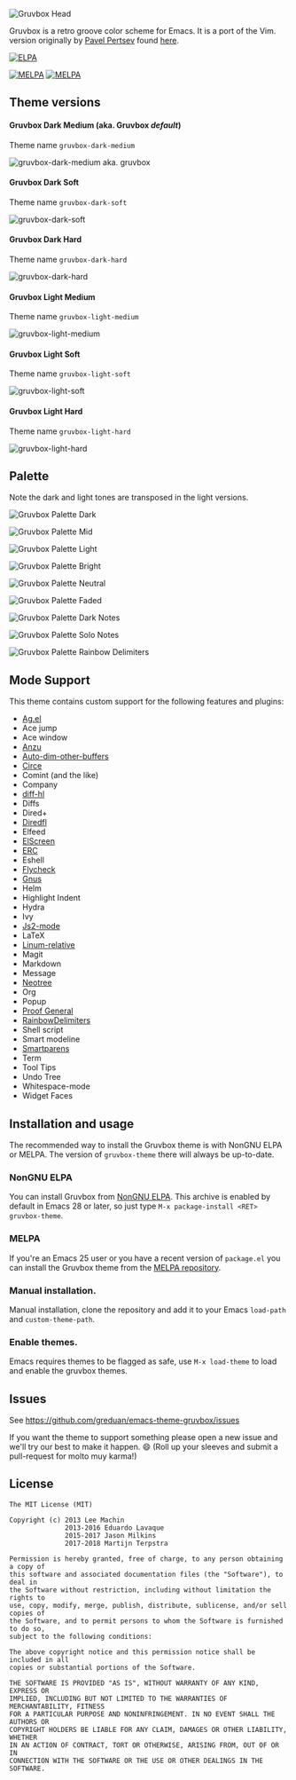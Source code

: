 ![Gruvbox Head](images/gruvbox-head.png "Gruvbox theme header")

Gruvbox is a retro groove color scheme for Emacs. It is a port of the Vim.
version originally by [Pavel Pertsev](https://github.com/morhetz) found
[here](https://github.com/morhetz/gruvbox).

[![ELPA](https://elpa.nongnu.org/nongnu/gruvbox-theme.svg)](https://elpa.nongnu.org/nongnu/gruvbox-theme.html)

[![MELPA](https://stable.melpa.org/packages/gruvbox-theme-badge.svg)](https://stable.melpa.org/#/gruvbox-theme) [![MELPA](https://melpa.org/packages/gruvbox-theme-badge.svg)](https://melpa.org/#/gruvbox-theme)

## Theme versions

#### Gruvbox Dark Medium (aka. Gruvbox _default_)

Theme name `gruvbox-dark-medium`

![gruvbox-dark-medium aka. gruvbox](images/gruvbox-dark-medium-screenshot.png)

#### Gruvbox Dark Soft

Theme name `gruvbox-dark-soft`

![gruvbox-dark-soft](images/gruvbox-dark-soft-screenshot.png)

#### Gruvbox Dark Hard

Theme name `gruvbox-dark-hard`

![gruvbox-dark-hard](images/gruvbox-dark-hard-screenshot.png)

#### Gruvbox Light Medium

Theme name `gruvbox-light-medium`

![gruvbox-light-medium](images/gruvbox-light-medium-screenshot.png)

#### Gruvbox Light Soft

Theme name `gruvbox-light-soft`

![gruvbox-light-soft](images/gruvbox-light-soft-screenshot.png)

#### Gruvbox Light Hard

Theme name `gruvbox-light-hard`

![gruvbox-light-hard](images/gruvbox-light-hard-screenshot.png)

## Palette

Note the dark and light tones are transposed in the light versions.

![Gruvbox Palette Dark](images/darktones-palette.png "Gruvbox theme palette")

![Gruvbox Palette Mid](images/midtones-palette.png "Gruvbox theme palette")

![Gruvbox Palette Light](images/lighttones-palette.png "Gruvbox theme palette")

![Gruvbox Palette Bright](images/bright-colors-palette.png "Gruvbox theme palette")

![Gruvbox Palette Neutral](images/neutral-colors-palette.png "Gruvbox theme palette")

![Gruvbox Palette Faded](images/faded-colors-palette.png "Gruvbox theme palette")

![Gruvbox Palette Dark Notes](images/darknotes-palette.png "Gruvbox theme palette")

![Gruvbox Palette Solo Notes](images/solonotes-palette.png "Gruvbox theme palette")

![Gruvbox Palette Rainbow Delimiters](images/rainbow-delimiters-palette.png "Gruvbox theme palette")

## Mode Support

This theme contains custom support for the following features and plugins:

- [Ag.el](https://github.com/Wilfred/ag.el)
- Ace jump
- Ace window
- [Anzu](https://github.com/syohex/emacs-anzu#customization)
- [Auto-dim-other-buffers](https://github.com/mina86/auto-dim-other-buffers.el)
- [Circe](https://github.com/jorgenschaefer/circe)
- Comint (and the like)
- Company
- [diff-hl](https://github.com/dgutov/diff-hl)
- Diffs
- Dired+
- [Diredfl](https://github.com/purcell/diredfl)
- Elfeed
- [ElScreen](https://github.com/knu/elscreen)
- [ERC](https://www.emacswiki.org/emacs/ERC)
- Eshell
- [Flycheck](https://www.flycheck.org/en/latest/)
- [Gnus](https://gnus.org)
- Helm
- Highlight Indent
- Hydra
- Ivy
- [Js2-mode](https://github.com/mooz/js2-mode)
- LaTeX
- [Linum-relative](https://github.com/emacsmirror/linum-relative)
- Magit
- Markdown
- Message
- [Neotree](https://github.com/jaypei/emacs-neotree)
- Org
- Popup
- [Proof General](https://proofgeneral.github.io/)
- [RainbowDelimiters](https://github.com/Fanael/rainbow-delimiters)
- Shell script
- Smart modeline
- [Smartparens](https://github.com/Fuco1/smartparens)
- Term
- Tool Tips
- Undo Tree
- Whitespace-mode
- Widget Faces

## Installation and usage

The recommended way to install the Gruvbox theme is with NonGNU ELPA or MELPA.
The version of `gruvbox-theme` there will always be up-to-date.

### NonGNU ELPA

You can install Gruvbox from [NonGNU
ELPA](https://elpa.nongnu.org/nongnu/gruvbox-theme.html).  This archive is
enabled by default in Emacs 28 or later, so just type `M-x package-install <RET> gruvbox-theme`.

### MELPA

If you're an Emacs 25 user or you have a recent version of `package.el` you can
install the Gruvbox theme from the [MELPA
repository](https://melpa.org/#/gruvbox-theme).

### Manual installation.

Manual installation, clone the repository and add it to your Emacs `load-path` and `custom-theme-path`. 

### Enable themes.

Emacs requires themes to be flagged as safe, use `M-x load-theme` to load and enable the gruvbox themes. 

## Issues

See https://github.com/greduan/emacs-theme-gruvbox/issues

If you want the theme to support something please open a new issue and we'll
try our best to make it happen. :smile: (Roll up your sleeves and submit a pull-request for molto muy karma!)

## License

```
The MIT License (MIT)

Copyright (c) 2013 Lee Machin
              2013-2016 Eduardo Lavaque
              2015-2017 Jason Milkins
              2017-2018 Martijn Terpstra

Permission is hereby granted, free of charge, to any person obtaining a copy of
this software and associated documentation files (the "Software"), to deal in
the Software without restriction, including without limitation the rights to
use, copy, modify, merge, publish, distribute, sublicense, and/or sell copies of
the Software, and to permit persons to whom the Software is furnished to do so,
subject to the following conditions:

The above copyright notice and this permission notice shall be included in all
copies or substantial portions of the Software.

THE SOFTWARE IS PROVIDED "AS IS", WITHOUT WARRANTY OF ANY KIND, EXPRESS OR
IMPLIED, INCLUDING BUT NOT LIMITED TO THE WARRANTIES OF MERCHANTABILITY, FITNESS
FOR A PARTICULAR PURPOSE AND NONINFRINGEMENT. IN NO EVENT SHALL THE AUTHORS OR
COPYRIGHT HOLDERS BE LIABLE FOR ANY CLAIM, DAMAGES OR OTHER LIABILITY, WHETHER
IN AN ACTION OF CONTRACT, TORT OR OTHERWISE, ARISING FROM, OUT OF OR IN
CONNECTION WITH THE SOFTWARE OR THE USE OR OTHER DEALINGS IN THE SOFTWARE.
```

